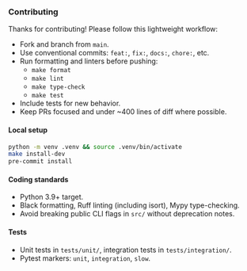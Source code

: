 ### Contributing

Thanks for contributing! Please follow this lightweight workflow:

- Fork and branch from `main`.
- Use conventional commits: `feat:`, `fix:`, `docs:`, `chore:`, etc.
- Run formatting and linters before pushing:
  - `make format`
  - `make lint`
  - `make type-check`
  - `make test`
- Include tests for new behavior.
- Keep PRs focused and under ~400 lines of diff where possible.

#### Local setup

```bash
python -m venv .venv && source .venv/bin/activate
make install-dev
pre-commit install
```

#### Coding standards

- Python 3.9+ target.
- Black formatting, Ruff linting (including isort), Mypy type-checking.
- Avoid breaking public CLI flags in `src/` without deprecation notes.

#### Tests

- Unit tests in `tests/unit/`, integration tests in `tests/integration/`.
- Pytest markers: `unit`, `integration`, `slow`.


